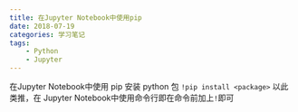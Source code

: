 ```yaml
---
title: 在Jupyter Notebook中使用pip
date: 2018-07-19
categories: 学习笔记
tags:
    - Python
    - Jupyter
---
```

在Jupyter Notebook中使用 pip 安装 python 包 `!pip install <package>`
以此类推，在 Jupyter Notebook中使用命令行即在命令前加上`!`即可